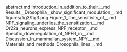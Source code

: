 abstract.md
Introduction_In_addition_to_their__.md
Results__Drosophila__show_significant_modulation__.md
figures/fig3/fig3.png
Figure_1_The_sensitivity_of__.md
NPF_signaling_underlies_the_sensitization__.md
Or22a_neurons_express_NPF_receptor__.md
Specific_downregulation_of_NPFR_in__.md
Discussion_In_mammalian_system_NPY__.md
Materials_and_methods_Drosophila_lines__.md
